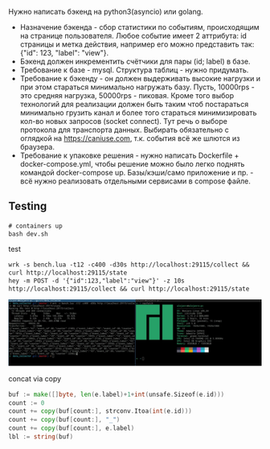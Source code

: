 Нужно написать бэкенд на python3(asyncio) или golang.

* Назначение бэкенда - сбор статистики по событиям, происходящим на странице пользователя. Любое событие имеет 2 аттрибута: id страницы и метка действия, например его можно представить так: {"id": 123, "label": "view"}.
* Бэкенд должен инкрементить счётчики для пары (id; label) в базе.
* Требование к базе - mysql. Структура таблиц - нужно придумать.
* Требование к бэкенду - он должен выдерживать высокие нагрузки и при этом стараться минимально нагружать базу.
  Пусть, 10000rps - это средняя нагрузка, 50000rps - пиковая.
  Кроме того выбор технологий для реализации должен быть таким чтоб постараться минимально грузить канал и более того стараться минимизировать кол-во новых запросов (socket connect).
  Тут речь о выборе протокола для транспорта данных. Выбирать обязательно с оглядкой на https://caniuse.com, т.к. события всё же шлются из браузера.
* Требование к упаковке решения - нужно написать Dockerfile + docker-compose.yml, чтобы решение можно было легко поднять командой docker-compose up.
  Базы/кэши/само приложение и пр. - всё нужно реализовать отдельными сервисами в compose файле.

## Testing 
```shell
# containers up
bash dev.sh
```

test 
```shell
wrk -s bench.lua -t12 -c400 -d30s http://localhost:29115/collect && curl http://localhost:29115/state
hey -m POST -d '{"id":123,"label":"view"}' -z 10s http://localhost:29115/collect && curl http://localhost:29115/state
```
![result](data_collector.jpg)

concat via copy
```go
buf := make([]byte, len(e.label)+1+int(unsafe.Sizeof(e.id)))
count := 0
count += copy(buf[count:], strconv.Itoa(int(e.id)))
count += copy(buf[count:], "_")
count += copy(buf[count:], e.label)
lbl := string(buf)
```